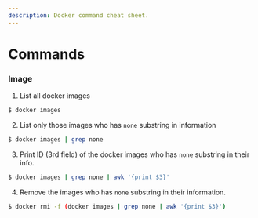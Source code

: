 ```yaml
---
description: Docker command cheat sheet.
---
```


# Commands

### Image

1. List all docker images

```bash
$ docker images
```

2. List only those images who has `none` substring in information

```bash
$ docker images | grep none
```

3. Print ID \(3rd field\) of the docker images who has `none` substring in their info.

```bash
$ docker images | grep none | awk '{print $3}'
```

4. Remove the images who has `none` substring in their information.

```bash
$ docker rmi -f (docker images | grep none | awk '{print $3}')
```



